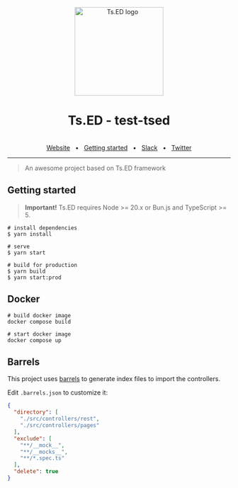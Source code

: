 <p style="text-align: center" align="center">
  <a href="https://tsed.dev" target="_blank"><img src="https://tsed.dev/tsed-og.png" width="200" alt="Ts.ED logo"/></a>
</p>

<div align="center">
  <h1>Ts.ED - test-tsed</h1>
  <br />
  <div align="center">
    <a href="https://cli.tsed.dev/">Website</a>
    <span>&nbsp;&nbsp;•&nbsp;&nbsp;</span>
    <a href="https://cli.tsed.dev/getting-started.html">Getting started</a>
    <span>&nbsp;&nbsp;•&nbsp;&nbsp;</span>
    <a href="https://slack.tsed.io">Slack</a>
    <span>&nbsp;&nbsp;•&nbsp;&nbsp;</span>
    <a href="https://twitter.com/TsED_io">Twitter</a>
  </div>
  <hr />
</div>

> An awesome project based on Ts.ED framework

## Getting started

> **Important!** Ts.ED requires Node >= 20.x or Bun.js and TypeScript >= 5.

```batch
# install dependencies
$ yarn install

# serve
$ yarn start

# build for production
$ yarn build
$ yarn start:prod
```

## Docker

```
# build docker image
docker compose build

# start docker image
docker compose up
```

## Barrels

This project uses [barrels](https://www.npmjs.com/package/@tsed/barrels) to generate index files to import the controllers.

Edit `.barrels.json` to customize it:

```json
{
  "directory": [
    "./src/controllers/rest",
    "./src/controllers/pages"
  ],
  "exclude": [
    "**/__mock__",
    "**/__mocks__",
    "**/*.spec.ts"
  ],
  "delete": true
}
```
